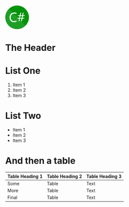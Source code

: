 ![Alt Text](img/csharp.png "Title Text")

# The Header

# List One

1. Item 1
2. Item 2
3. Item 3

# List Two

* Item 1
* Item 2
* Item 3

# And then a table

| Table Heading 1 | Table Heading 2 | Table Heading 3 |
| --- | --- | --- |
| Some | Table | Text |
| More | Table | Text |
| Final | Table | Text | 